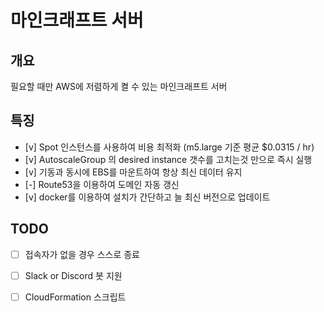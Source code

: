 # 마인크래프트 서버

## 개요

필요할 때만 AWS에 저렴하게 켤 수 있는 마인크래프트 서버

## 특징
* [v] Spot 인스턴스를 사용하여 비용 최적화 (m5.large 기준 평균 $0.0315 / hr)
* [v] AutoscaleGroup 의 desired instance 갯수를 고치는것 만으로 즉시 실행
* [v] 기동과 동시에 EBS를 마운트하여 항상 최신 데이터 유지
* [-] Route53을 이용하여 도메인 자동 갱신
* [v] docker를 이용하여 설치가 간단하고 늘 최신 버전으로 업데이트

## TODO
* [ ] 접속자가 없을 경우 스스로 종료
* [ ] Slack or Discord 봇 지원
* [ ] CloudFormation 스크립트


